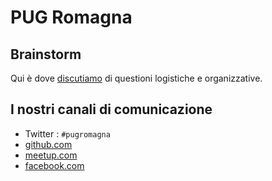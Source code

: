 # PUG Romagna

## Brainstorm

Qui è dove [discutiamo][1] di questioni logistiche e organizzative.

## I nostri canali di comunicazione

 - Twitter : `#pugromagna`
 - [github.com][2]
 - [meetup.com][3]
 - [facebook.com][4]

[1]: https://github.com/pugromagna/brainstorm/issues/
[2]: https://github.com/pugromagna/
[3]: https://www.meetup.com/it-IT/PUG-Romagna-PHP-User-Group-Romagnolo/
[4]: www.facebook.com/pugromagna
